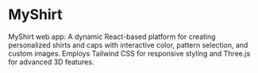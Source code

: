# MyShirt
MyShirt web app: A dynamic React-based platform for creating personalized shirts and caps with interactive color, pattern selection, and custom images. Employs Tailwind CSS for responsive styling and Three.js for advanced 3D features.
